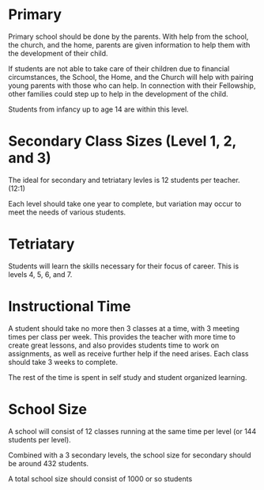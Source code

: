 # Primary

Primary school should be done by the parents. With help from the school, the church, and the home, parents are given information to help them with the development of their child.

If students are not able to take care of their children due to financial circumstances, the School, the Home, and the Church will help with pairing young parents with those who can help. In connection with their Fellowship, other families could step up to help in the development of the child.

Students from infancy up to age 14 are within this level.

# Secondary Class Sizes (Level 1, 2, and 3)

The ideal for secondary and tetriatary levles is 12 students per teacher. (12:1)

Each level should take one year to complete, but variation may occur to meet the needs of various students.

# Tetriatary

Students will learn the skills necessary for their focus of career. This is levels 4, 5, 6, and 7.

# Instructional Time

A student should take no more then 3 classes at a time, with 3 meeting times per class per week. This provides the teacher with more time to create great lessons, and also provides students time to work on assignments, as well as receive further help if the need arises. Each class should take 3 weeks to complete.

The rest of the time is spent in self study and student organized learning.

# School Size

A school will consist of 12 classes running at the same time per level (or 144 students per level).

Combined with a 3 secondary levels, the school size for secondary should be around 432 students.

A total school size should consist of 1000 or so students
